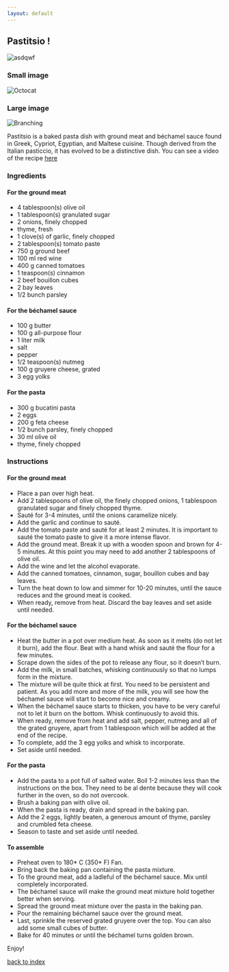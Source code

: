 ```yaml
---
layout: default
---
```


<!---
This is a comment. Note the triple dash to start, but double to end
-->

## Pastitsio !
<!---
Put your name or github username somewhere
Dimitrios Chamzas
-->
![asdqwf](https://github.com/ndm736/ME433.Kitchen/blob/master/images/pastitsio_img.jpg)

### Small image

![Octocat](https://github.com/ndm736/ME433.Kitchen/blob/master/images/pastitsio_img.jpg)

### Large image

![Branching](https://github.com/ndm736/ME433.Kitchen/blob/master/images/pastitsio_img.jpg)

Pastitsio is a baked pasta dish with ground meat and béchamel sauce found in Greek, Cypriot, Egyptian, and Maltese cuisine. Though derived from the Italian pasticcio, it has evolved to be a distinctive dish.
You can see a video of the recipe [here](https://www.youtube.com/watch?v=FV2_ZI4PhMw&ab_channel=AkisPetretzikis)


### Ingredients
#### For the ground meat
- 4 tablespoon(s) olive oil
- 1 tablespoon(s) granulated sugar
- 2 onions, finely chopped
- thyme, fresh
- 1 clove(s) of garlic, finely chopped
- 2 tablespoon(s) tomato paste
- 750 g ground beef
- 100 ml red wine
- 400 g canned tomatoes
- 1 teaspoon(s) cinnamon
- 2 beef bouillon cubes
- 2 bay leaves
- 1/2 bunch parsley
#### For the béchamel sauce
- 100 g butter
- 100 g all-purpose flour
- 1 liter milk
- salt
- pepper
- 1/2 teaspoon(s) nutmeg
- 100 g gruyere cheese, grated
- 3 egg yolks
#### For the pasta
- 300 g bucatini pasta
- 2 eggs
- 200 g feta cheese
- 1/2 bunch parsley, finely chopped
- 30 ml olive oil
- thyme, finely chopped

### Instructions
#### For the ground meat
- Place a pan over high heat.
- Add 2 tablespoons of olive oil, the finely chopped onions, 1 tablespoon granulated sugar and finely chopped thyme.
- Sauté for 3-4 minutes, until the onions caramelize nicely.
- Add the garlic and continue to sauté.
- Add the tomato paste and sauté for at least 2 minutes. It is important to sauté the tomato paste to give it a more intense flavor.  
- Add the ground meat. Break it up with a wooden spoon and brown for 4-5 minutes. At this point you may need to add another 2 tablespoons of olive oil.
- Add the wine and let the alcohol evaporate.
- Add the canned tomatoes, cinnamon, sugar, bouillon cubes and bay leaves.
- Turn the heat down to low and simmer for 10-20 minutes, until the sauce reduces and the ground meat is cooked.
- When ready, remove from heat. Discard the bay leaves and set aside until needed.

#### For the béchamel sauce
- Heat the butter in a pot over medium heat. As soon as it melts (do not let it burn), add the flour. Beat with a hand whisk and sauté the flour for a few minutes.
- Scrape down the sides of the pot to release any flour, so it doesn’t burn.
- Add the milk, in small batches, whisking continuously so that no lumps form in the mixture.
- The mixture will be quite thick at first. You need to be persistent and patient.  As you add more and more of the milk, you will see how the béchamel sauce will start to become nice and creamy.
- When the béchamel sauce starts to thicken, you have to be very careful not to let it burn on the bottom. Whisk continuously to avoid this.
- When ready, remove from heat and add salt, pepper, nutmeg and all of the grated gruyere, apart from 1 tablespoon which will be added at the end of the recipe.
- To complete, add the 3 egg yolks and whisk to incorporate.
- Set aside until needed.

#### For the pasta
- Add the pasta to a pot full of salted water. Boil 1-2 minutes less than the instructions on the box. They need to be al dente because they will cook further in the oven, so do not overcook.
- Brush a baking pan with olive oil.
- When the pasta is ready, drain and spread in the baking pan.
- Add the 2 eggs, lightly beaten, a generous amount of thyme, parsley and crumbled feta cheese.
- Season to taste and set aside until needed.
#### To assemble
- Preheat oven to 180* C (350* F) Fan.
- Bring back the baking pan containing the pasta mixture.
- To the ground meat, add a ladleful of the béchamel sauce. Mix until completely incorporated.
- The béchamel sauce will make the ground meat mixture hold together better when serving.
- Spread the ground meat mixture over the pasta in the baking pan.
- Pour the remaining béchamel sauce over the ground meat.
- Last, sprinkle the reserved grated gruyere over the top. You can also add some small cubes of butter.
- Bake for 40 minutes or until the béchamel turns golden brown.




Enjoy!

<!--
Keep this link to return to the index
-->
[back to index](../)